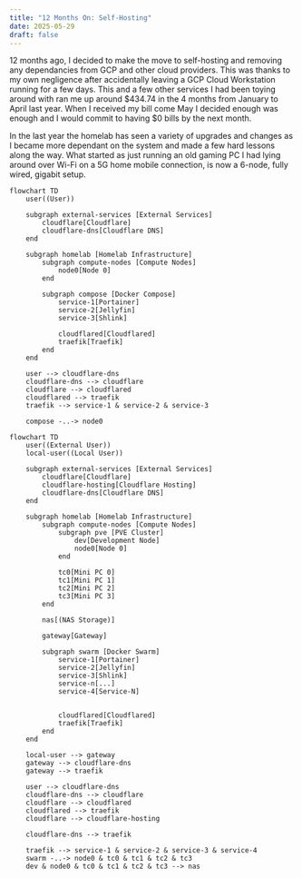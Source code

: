 ```yaml
---
title: "12 Months On: Self-Hosting"
date: 2025-05-29
draft: false
---
```

12 months ago, I decided to make the move to self-hosting and removing any dependancies from GCP and other cloud providers. This was thanks to my own negligence after accidentally leaving a GCP Cloud Workstation running for a few days. This and a few other services I had been toying around with ran me up around $434.74 in the 4 months from January to April last year. When I received my bill come May I decided enough was enough and I would commit to having $0 bills by the next month.

In the last year the homelab has seen a variety of upgrades and changes as I became more dependant on the system and made a few hard lessons along the way. What started as just running an old gaming PC I had lying around over Wi-Fi on a 5G home mobile connection, is now a 6-node, fully wired, gigabit setup.

```mermaid
flowchart TD
    user((User))
    
    subgraph external-services [External Services]
        cloudflare[Cloudflare]
        cloudflare-dns[Cloudflare DNS]
    end
    
    subgraph homelab [Homelab Infrastructure]
        subgraph compute-nodes [Compute Nodes]
            node0[Node 0]
        end

        subgraph compose [Docker Compose]
            service-1[Portainer]
            service-2[Jellyfin]
            service-3[Shlink]

            cloudflared[Cloudflared]
            traefik[Traefik]
        end
    end
    
    user --> cloudflare-dns
    cloudflare-dns --> cloudflare
    cloudflare --> cloudflared
    cloudflared --> traefik
    traefik --> service-1 & service-2 & service-3

    compose -..-> node0
```

```mermaid
flowchart TD
    user((External User))
    local-user((Local User))

    subgraph external-services [External Services]
        cloudflare[Cloudflare]
        cloudflare-hosting[Cloudflare Hosting]
        cloudflare-dns[Cloudflare DNS]
    end

    subgraph homelab [Homelab Infrastructure]
        subgraph compute-nodes [Compute Nodes]
            subgraph pve [PVE Cluster]
                dev[Development Node]
                node0[Node 0]
            end

            tc0[Mini PC 0]
            tc1[Mini PC 1]
            tc2[Mini PC 2]
            tc3[Mini PC 3]
        end

        nas[(NAS Storage)]

        gateway[Gateway]

        subgraph swarm [Docker Swarm]
            service-1[Portainer]
            service-2[Jellyfin]
            service-3[Shlink]
            service-n[...]
            service-4[Service-N]


            cloudflared[Cloudflared]
            traefik[Traefik]
        end
    end

    local-user --> gateway
    gateway --> cloudflare-dns
    gateway --> traefik

    user --> cloudflare-dns
    cloudflare-dns --> cloudflare
    cloudflare --> cloudflared
    cloudflared --> traefik
    cloudflare --> cloudflare-hosting

    cloudflare-dns --> traefik

    traefik --> service-1 & service-2 & service-3 & service-4
    swarm -..-> node0 & tc0 & tc1 & tc2 & tc3
    dev & node0 & tc0 & tc1 & tc2 & tc3 --> nas
```